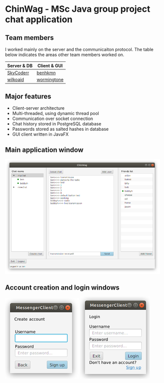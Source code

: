 # ChinWag - MSc Java group project chat application

## Team members

I worked mainly on the server and the communicaiton protocol. The table below indicates the areas other team members worked on.

| Server & DB | Client & GUI |
| ------------- | ------------- |
| [SkyCoderr](https://github.com/SkyCoderr)  | [benhkmn](https://github.com/benhkmn)  |
| [wilkoaid](https://github.com/wilkoaid)  | [wormingtone](https://github.com/wormingtone)  |


## Major features

* Client-server architecture
* Multi-threaded, using dynamic thread pool
* Communication over socket connection
* Chat history stored in PostgreSQL database
* Passwords stored as salted hashes in database
* GUI client written in JavaFX

## Main application window

![main](images/Main.png)

## Account creation and login windows

![create account](images/CreateAccount.png) ![login](images/Login.png)
